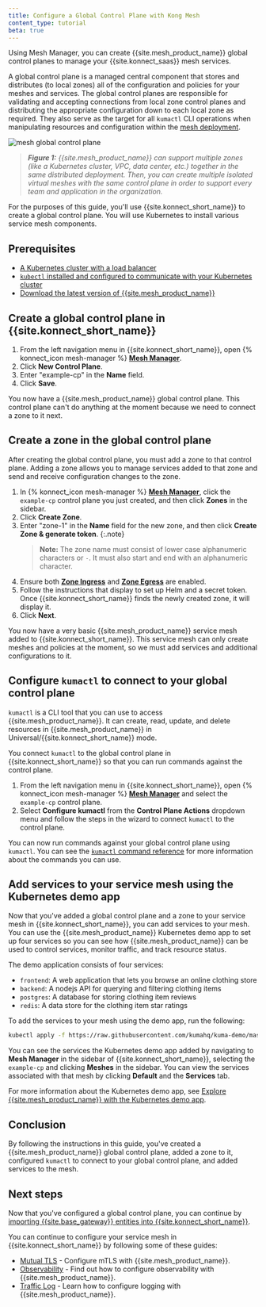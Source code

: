 ```yaml
---
title: Configure a Global Control Plane with Kong Mesh
content_type: tutorial
beta: true
---
```


Using Mesh Manager, you can create {{site.mesh_product_name}} global control planes to manage your {{site.konnect_saas}} mesh services. 

A global control plane is a managed central component that stores and distributes (to local zones) all of the configuration and policies for your meshes and services. The global control planes are responsible for validating and accepting connections from local zone control planes and distributing the appropriate configuration down to each local zone as required. They also serve as the target for all `kumactl` CLI operations when manipulating resources and configuration within the [mesh deployment](/mesh/latest/production/deployment/multi-zone/).

![mesh global control plane](/assets/images/diagrams/gslides/kuma_multizone.svg)

> _**Figure 1:** {{site.mesh_product_name}} can support multiple zones (like a Kubernetes cluster, VPC, data center, etc.) together in the same distributed deployment. Then, you can create multiple isolated virtual meshes with the same control plane in order to support every team and application in the organization._

For the purposes of this guide, you'll use {{site.konnect_short_name}} to create a global control plane. You will use Kubernetes to install various service mesh components.

## Prerequisites

* [A Kubernetes cluster with a load balancer](https://kubernetes.io/docs/setup/)
* [`kubectl` installed and configured to communicate with your Kubernetes cluster](https://kubernetes.io/docs/tasks/tools/#kubectl)
* [Download the latest version of {{site.mesh_product_name}}](/mesh/latest/production/install-kumactl/)

## Create a global control plane in {{site.konnect_short_name}}
 
1. From the left navigation menu in {{site.konnect_short_name}}, open {% konnect_icon mesh-manager %} [**Mesh Manager**](https://cloud.konghq.com/mesh-manager).
1. Click **New Control Plane**.
1. Enter "example-cp" in the **Name** field.
1. Click **Save**.

You now have a {{site.mesh_product_name}} global control plane. This control plane can't do anything at the moment because we need to connect a zone to it next. 

## Create a zone in the global control plane

After creating the global control plane, you must add a zone to that control plane. Adding a zone allows you to manage services added to that zone and send and receive configuration changes to the zone. 

1. In {% konnect_icon mesh-manager %} [**Mesh Manager**](https://cloud.konghq.com/mesh-manager), click the `example-cp` control plane you just created, and then click **Zones** in the sidebar.
1. Click **Create Zone**. 
1. Enter "zone-1" in the **Name** field for the new zone, and then click **Create Zone & generate token**. 
    {:.note}
    > **Note:** The zone name must consist of lower case alphanumeric characters or `-`. It must also start and end with an alphanumeric character.
1. Ensure both [**Zone Ingress**](/mesh/latest/production/cp-deployment/zone-ingress/) and [**Zone Egress**](/mesh/latest/production/cp-deployment/zoneegress/) are enabled.
1. Follow the instructions that display to set up Helm and a secret token. 
    Once {{site.konnect_short_name}} finds the newly created zone, it will display it. 
1. Click **Next**.

You now have a very basic {{site.mesh_product_name}} service mesh added to {{site.konnect_short_name}}. This service mesh can only create meshes and policies at the moment, so we must add services and additional configurations to it.

## Configure `kumactl` to connect to your global control plane

`kumactl` is a CLI tool that you can use to access {{site.mesh_product_name}}. It can create, read, update, and delete resources in {{site.mesh_product_name}} in Universal/{{site.konnect_short_name}} mode.
<!--* (not sure if I removed the right line, so keeping in for easy swap 
Perform read-only operations on {{site.mesh_product_name}} resources on Kubernetes. -->

You connect `kumactl` to the global control plane in {{site.konnect_short_name}} so that you can run commands against the control plane.

1. From the left navigation menu in {{site.konnect_short_name}}, open {% konnect_icon mesh-manager %} [**Mesh Manager**](https://cloud.konghq.com/mesh-manager) and select the `example-cp` control plane.
1. Select **Configure kumactl** from the **Control Plane Actions** dropdown menu and follow the steps in the wizard to connect `kumactl` to the control plane.

You can now run commands against your global control plane using `kumactl`. You can see the [`kumactl` command reference](/mesh/latest/generated/cmd/kumactl/kumactl/) for more information about the commands you can use.

## Add services to your service mesh using the Kubernetes demo app

Now that you've added a global control plane and a zone to your service mesh in {{site.konnect_short_name}}, you can add services to your mesh. You can use the {{site.mesh_product_name}} Kubernetes demo app to set up four services so you can see how {{site.mesh_product_name}} can be used to control services, monitor traffic, and track resource status.

The demo application consists of four services:

* `frontend`: A web application that lets you browse an online clothing store
* `backend`: A nodejs API for querying and filtering clothing items
* `postgres`: A database for storing clothing item reviews
* `redis`: A data store for the clothing item star ratings

To add the services to your mesh using the demo app, run the following:

```sh
kubectl apply -f https://raw.githubusercontent.com/kumahq/kuma-demo/master/kubernetes/kuma-demo-aio.yaml
```

You can see the services the Kubernetes demo app added by navigating to **Mesh Manager** in the sidebar of {{site.konnect_short_name}}, selecting the `example-cp` and clicking **Meshes** in the sidebar. You can view the services associated with that mesh by clicking **Default** and the **Services** tab.

For more information about the Kubernetes demo app, see [Explore {{site.mesh_product_name}} with the Kubernetes demo app](/mesh/latest/quickstart/kubernetes/).

## Conclusion

By following the instructions in this guide, you've created a {{site.mesh_product_name}} global control plane, added a zone to it, configured `kumactl` to connect to your global control plane, and added services to the mesh. 


## Next steps

Now that you've configured a global control plane, you can continue by [importing {{site.base_gateway}} entities into {{site.konnect_short_name}}](/konnect/getting-started/import/).

You can continue to configure your service mesh in {{site.konnect_short_name}} by following some of these guides:

<!--* * [Zone Ingress](/mesh/latest/production/cp-deployment/zone-ingress/) - Set up zone ingress in {{site.mesh_product_name}}.
* [Zone Egress](/mesh/latest/production/cp-deployment/zoneegress/) - Set up zone egress in {{site.mesh_product_name}}.-->
* [Mutual TLS](/mesh/latest/policies/mutual-tls/) - Configure mTLS with {{site.mesh_product_name}}. 
* [Observability](/mesh/latest/explore/observability/) - Find out how to configure observability with {{site.mesh_product_name}}.
* [Traffic Log](/mesh/latest/policies/traffic-log/) - Learn how to configure logging with {{site.mesh_product_name}}.

